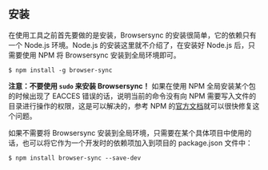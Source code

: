 ## 安装
在使用工具之前首先要做的是安装，Browsersync 的安装很简单，它的依赖只有一个 Node.js 环境。Node.js 的安装这里就不介绍了，在安装好 Node.js 后，只需要使用 NPM 将 Browsersync 安装到全局环境即可。
```shell
$ npm install -g browser-sync
```
**注意：不要使用 `sudo` 来安装 Browsersync！** 如果在使用 NPM 全局安装某个包的时候出现了 EACCES 错误的话，说明当前的命令没有向 NPM 需要写入文件的目录进行操作的权限，这是可以解决的，参考 NPM 的[官方文档](https://docs.npmjs.com/getting-started/fixing-npm-permissions)就可以很快修复这个问题。

如果不需要将 Browsersync 安装到全局环境，只需要在某个具体项目中使用的话，也可以将它作为一个开发时的依赖项加入到项目的 package.json 文件中：
```shell
$ npm install browser-sync --save-dev
```
